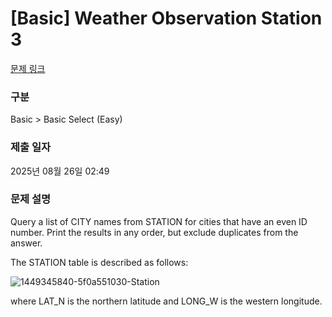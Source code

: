 # [Basic] Weather Observation Station 3

[문제 링크](https://www.hackerrank.com/challenges/weather-observation-station-3/problem?isFullScreen=true) 

### 구분

Basic > Basic Select (Easy)

### 제출 일자

2025년 08월 26일 02:49

### 문제 설명

Query a list of CITY names from STATION for cities that have an even ID number. Print the results in any order, but exclude duplicates from the answer.

The STATION table is described as follows:

![1449345840-5f0a551030-Station](https://github.com/user-attachments/assets/4f11ff5d-01f4-4337-9e46-df125e0c392e)

where LAT_N is the northern latitude and LONG_W is the western longitude.
